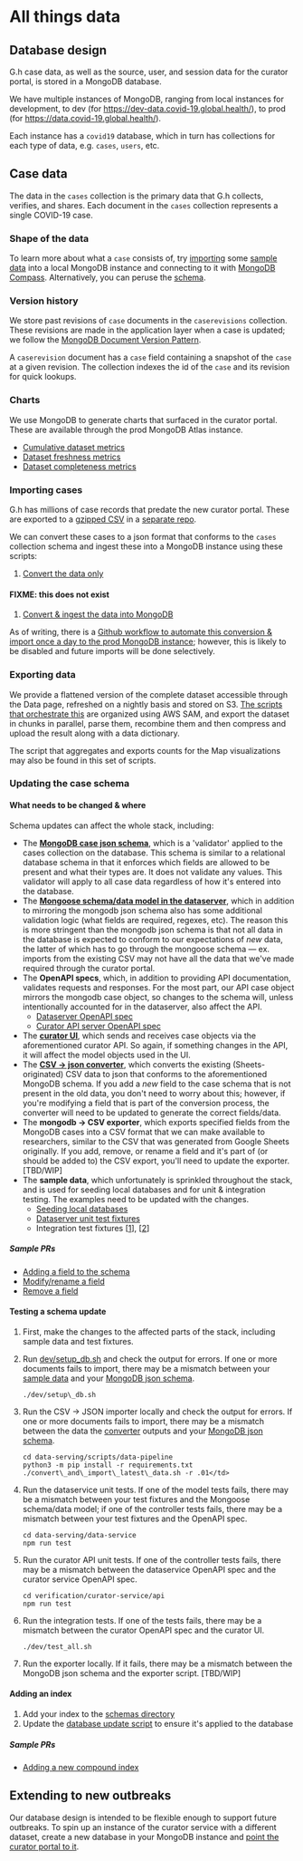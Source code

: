 # All things data

## Database design

G.h case data, as well as the source, user, and session data for the curator portal, is stored in a MongoDB database.

We have multiple instances of MongoDB, ranging from local instances for development, to dev (for
https://dev-data.covid-19.global.health/), to prod (for https://data.covid-19.global.health/).

Each instance has a `covid19` database, which in turn has collections for each type of data, e.g. `cases`, `users`, etc.

## Case data

The data in the `cases` collection is the primary data that G.h collects, verifies, and shares. Each document in the
`cases` collection represents a single COVID-19 case.

### Shape of the data

To learn more about what a `case` consists of, try
[importing](https://github.com/globaldothealth/list/blob/main/dev/setup_db.sh) some
[sample data](https://github.com/globaldothealth/list/tree/main/data-serving/samples) into a local MongoDB instance and
connecting to it with [MongoDB Compass](https://www.mongodb.com/products/compass). Alternatively, you can peruse the
[schema](https://github.com/globaldothealth/list/blob/main/data-serving/data-service/schemas/cases.schema.json).

### Version history

We store past revisions of `case` documents in the `caserevisions` collection. These revisions are made in the
application layer when a case is updated; we follow the
[MongoDB Document Version Pattern](https://www.mongodb.com/blog/post/building-with-patterns-the-document-versioning-pattern).

A `caserevision` document has a `case` field containing a snapshot of the `case` at a given revision. The collection
indexes the id of the `case` and its revision for quick lookups.

### Charts

We use MongoDB to generate charts that surfaced in the curator portal. These are available through the prod MongoDB
Atlas instance.

- [Cumulative dataset metrics](https://charts.mongodb.com/charts-covid19map-prod-dznzw/dashboards/b897bb76-e761-49b4-b106-7e97c54aeca8)
- [Dataset freshness metrics](https://charts.mongodb.com/charts-covid19map-prod-dznzw/dashboards/393c3fa3-27b2-483b-9e5e-88ae5229bbad)
- [Dataset completeness metrics](https://charts.mongodb.com/charts-covid19map-prod-dznzw/dashboards/15306e1e-efed-427b-928a-753b70f971aa)

### Importing cases

G.h has millions of case records that predate the new curator portal. These are exported to a
[gzipped CSV](https://github.com/beoutbreakprepared/nCoV2019/tree/master/latest_data) in a
[separate repo](https://github.com/beoutbreakprepared/nCoV2019).

We can convert these cases to a json format that conforms to the `cases` collection schema and ingest these into a
MongoDB instance using these scripts:
1. [Convert the data only](https://github.com/globaldothealth/list/tree/main/database/convert-data)

#### FIXME: this does not exist
1. [Convert & ingest the data into MongoDB](https://github.com/globaldothealth/list/tree/main/data-serving/scripts/data-pipeline)

As of writing, there is a
[Github workflow to automate this conversion & import once a day to the prod MongoDB instance](https://github.com/globaldothealth/list/blob/main/.github/workflows/case-data-update-prod.yml);
however, this is likely to be disabled and future imports will be done selectively.

### Exporting data

We provide a flattened version of the complete dataset accessible through the Data page, refreshed on a nightly basis and stored on S3. [The scripts that orchestrate this](https://github.com/globaldothealth/list/tree/main/data-serving/scripts/export-data) are organized using AWS SAM, and export the dataset in chunks in parallel, parse them, recombine them and then compress and upload the result along with a data dictionary.

The script that aggregates and exports counts for the Map visualizations may also be found in this set of scripts.

### Updating the case schema
#### What needs to be changed & where

Schema updates can affect the whole stack, including:

* The
  **[MongoDB case json schema](https://github.com/globaldothealth/list/blob/main/data-serving/data-service/schemas/cases.schema.json)**,
  which is a 'validator' applied to the cases collection on the database. This schema is similar to a relational
  database schema in that it enforces which fields are allowed to be present and what their types are. It does not
  validate any values. This validator will apply to all case data regardless of how it's entered into the database.
* The
  **[Mongoose schema/data model in the dataserver](https://github.com/globaldothealth/list/blob/main/data-serving/data-service/src/model)**,
  which in addition to mirroring the mongodb json schema also has some additional validation logic (what fields are
  required, regexes, etc). The reason this is more stringent than the mongodb json schema is that not all data in the
  database is expected to conform to our expectations of _new_ data, the latter of which has to go through the mongoose
  schema — ex. imports from the existing CSV may not have all the data that we've made required through the curator
  portal.
* The **OpenAPI specs**, which, in addition to providing API documentation, validates requests and responses. For the
  most part, our API case object mirrors the mongodb case object, so changes to the schema will, unless intentionally
  accounted for in the dataserver, also affect the API.
    * [Dataserver OpenAPI spec](https://github.com/globaldothealth/list/blob/main/data-serving/data-service/api/openapi.yaml)
    * [Curator API server OpenAPI spec](https://github.com/globaldothealth/list/blob/main/verification/curator-service/api/openapi/openapi.yaml)
* The
  **[curator UI](https://github.com/globaldothealth/list/tree/main/verification/curator-service/ui/src/components)**,
  which sends and receives case objects via the aforementioned curator API. So again, if something changes in the API,
  it will affect the model objects used in the UI.
* The
  **[CSV → json converter](https://github.com/globaldothealth/list/blob/main/data-serving/scripts/convert-data/convert_data.py)**,
  which converts the existing (Sheets-originated) CSV data to json that conforms to the aforementioned MongoDB schema.
  If you add a _new_ field to the case schema that is not present in the old data, you don't need to worry about this;
  however, if you're modifying a field that is part of the conversion process, the converter will need to be updated to
  generate the correct fields/data.
* The **mongodb → CSV exporter**, which exports specified fields from the MongoDB cases into a CSV format that we can
  make available to researchers, similar to the CSV that was generated from Google Sheets originally. If you add,
  remove, or rename a field and it's part of (or should be added to) the CSV export, you'll need to update the exporter.
  [TBD/WIP]
* The **sample data**, which unfortunately is sprinkled throughout the stack, and is used for seeding local databases
  and for unit & integration testing. The examples need to be updated with the changes.
    * [Seeding local databases](https://github.com/globaldothealth/list/tree/main/data-serving/samples)
    * [Dataserver unit test fixtures](https://github.com/globaldothealth/list/tree/main/data-serving/data-service/test/model/data)
    * Integration test fixtures
      [[1](https://github.com/globaldothealth/list/blob/main/verification/curator-service/ui/cypress/support/commands.ts)],
      [[2](https://github.com/globaldothealth/list/blob/main/verification/curator-service/ui/src/components/fixtures/fullCase.json)]

##### Sample PRs

* [Adding a field to the schema](https://github.com/globaldothealth/list/pull/318/files)
* [Modify/rename a field](https://github.com/globaldothealth/list/pull/372/files)
* [Remove a field](https://github.com/globaldothealth/list/pull/257/files)

#### Testing a schema update

1. First, make the changes to the affected parts of the stack, including sample data and test fixtures.
1. Run
   [dev/setup\_db.sh](https://github.com/globaldothealth/list/blob/main/dev/setup_db.sh)
   and check the output for errors. If one or more documents fails to import, there may be a mismatch between your
   [sample data](https://github.com/globaldothealth/list/tree/main/data-serving/samples)
   and your
   [MongoDB json schema](https://github.com/globaldothealth/list/blob/main/data-serving/data-service/schemas/cases.schema.json).

   `./dev/setup\_db.sh`

1. Run the CSV → JSON importer locally and check the output for errors. If one or more documents fails to import, there
   may be a mismatch between the data the
   [converter](https://github.com/globaldothealth/list/blob/main/data-serving/scripts/convert-data/convert_data.py)
   outputs and your
   [MongoDB json schema](https://github.com/globaldothealth/list/blob/main/data-serving/data-service/schemas/cases.schema.json).

   ```
   cd data-serving/scripts/data-pipeline
   python3 -m pip install -r requirements.txt
   ./convert\_and\_import\_latest\_data.sh -r .01</td>
   ```

1. Run the dataservice unit tests. If one of the model tests fails, there may be a mismatch between your test fixtures
   and the Mongoose schema/data model; if one of the controller tests fails, there may be a mismatch between your test
   fixtures and the OpenAPI spec.

   ```
   cd data-serving/data-service
   npm run test
   ```

1. Run the curator API unit tests. If one of the controller tests fails, there may be a mismatch between the dataservice
   OpenAPI spec and the curator service OpenAPI spec.

   ```
   cd verification/curator-service/api
   npm run test
   ```

1. Run the integration tests. If one of the tests fails, there may be a mismatch between the curator OpenAPI spec and
   the curator UI.

   `./dev/test_all.sh`

1. Run the exporter locally. If it fails, there may be a mismatch between the MongoDB json schema and the exporter
   script. [TBD/WIP]

#### Adding an index

1. Add your index to the
   [schemas directory](https://github.com/globaldothealth/list/tree/main/data-serving/data-service/schemas)
1. Update the
   [database update script](https://github.com/globaldothealth/list/blob/main/data-serving/scripts/setup-db/src/index.ts)
   to ensure it's applied to the database

##### Sample PRs

* [Adding a new compound index](https://github.com/globaldothealth/list/pull/701/files)

## Extending to new outbreaks

Our database design is intended to be flexible enough to support future outbreaks. To spin up an instance of the curator
service with a different dataset, create a new database in your MongoDB instance and
[point the curator portal to it](https://github.com/globaldothealth/list/blob/main/dev/docker-compose.yml).
